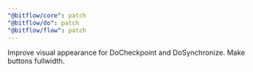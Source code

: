 ```yaml
---
"@bitflow/core": patch
"@bitflow/do": patch
"@bitflow/flow": patch
---
```


Improve visual appearance for DoCheckpoint and DoSynchronize. Make buttons fullwidth.
